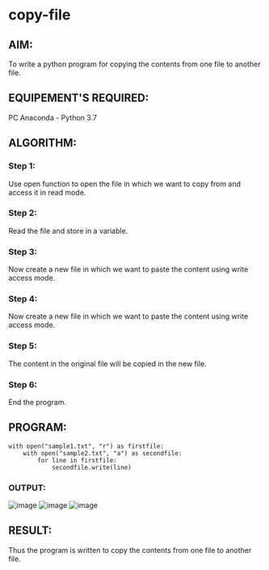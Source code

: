 # copy-file
## AIM:
To write a python program for copying the contents from one file to another file.
## EQUIPEMENT'S REQUIRED: 
PC
Anaconda - Python 3.7
## ALGORITHM: 
### Step 1:
Use open function to open the file in which we want to copy from and access it in read mode.
### Step 2: 
 Read the file and store in a variable.
### Step 3: 
Now create a new file in which we want to paste the content using write access mode.
### Step 4:  
Now create a new file in which we want to paste the content using write access mode.
### Step 5: 
 The content in the original file will be copied in the new file.
### Step 6: 
 End the program.
## PROGRAM:
```
with open("sample1.txt", "r") as firstfile:
    with open("sample2.txt", "a") as secondfile:
        for line in firstfile:
            secondfile.write(line)
``` 
### OUTPUT:

![image](https://user-images.githubusercontent.com/118423842/214330892-bddac5d7-59fb-4586-984d-d6a6cd3a2746.png)
![image](https://user-images.githubusercontent.com/118423842/214331618-a16d6382-bc52-4dce-b3e0-854148b76761.png)
![image](https://user-images.githubusercontent.com/118423842/214331789-bedb2058-0bd6-4dc3-943b-e8b77545c55c.png)

## RESULT:
Thus the program is written to copy the contents from one file to another file.
